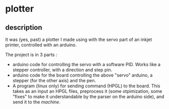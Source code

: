 # plotter

## description
It was (yes, past) a plotter I made using with the servo part of an inkjet printer, controlled with an arduino.

The project is in 3 parts : 
* arduino code for controlling the servo with a software PID. Works like a stepper controller, with a direction and step pin.
* arduino code for the board controlling the above "servo" arduino, a stepper (for the other axis) and the pen.
* A program (linux only) for sending command (HPGL) to the board. This takes as an input an HPGL files, preprocess it (some otpimization, some "fixes" to make it understandable by the parser on the arduino side), and send it to the *machine*.
